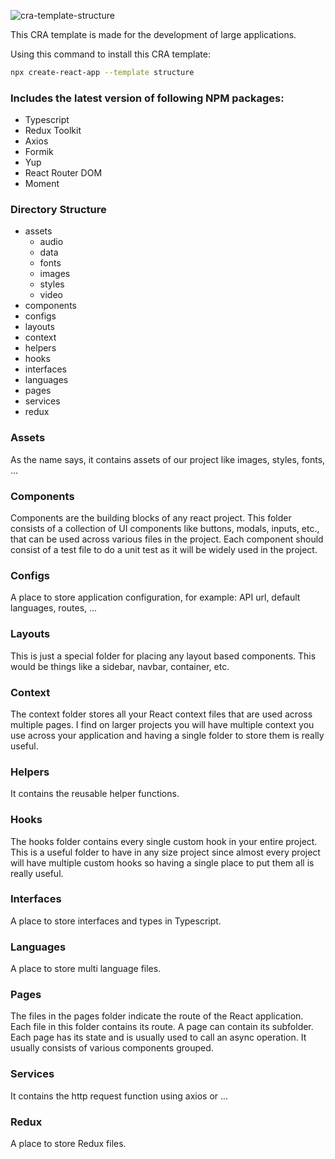 ![cra-template-structure](https://socialify.git.ci/mr-farshad-r/cra-template-structure/image?description=1&descriptionEditable=You%20can%20using%20this%20CRA%20template%20right%20now!&font=KoHo&issues=1&language=1&name=1&owner=1&pattern=Solid&pulls=1&stargazers=1&theme=Dark)

This CRA template is made for the development of large applications.

Using this command to install this CRA template:

```bash
npx create-react-app --template structure
```

### Includes the latest version of following NPM packages:
- Typescript
- Redux Toolkit
- Axios
- Formik
- Yup
- React Router DOM
- Moment

### Directory Structure

- assets
  - audio
  - data
  - fonts
  - images
  - styles
  - video
- components
- configs
- layouts
- context
- helpers
- hooks
- interfaces
- languages
- pages
- services
- redux

### Assets
As the name says, it contains assets of our project like images, styles, fonts, ...

### Components
Components are the building blocks of any react project. This folder consists of a collection of UI components like buttons, modals, inputs, etc., that can be used across various files in the project. Each component should consist of a test file to do a unit test as it will be widely used in the project.

### Configs 
A place to store application configuration, for example: API url, default languages, routes, ...

### Layouts 
This is just a special folder for placing any layout based components. This would be things like a sidebar, navbar, container, etc.

### Context
The context folder stores all your React context files that are used across multiple pages. I find on larger projects you will have multiple context you use across your application and having a single folder to store them is really useful.

### Helpers
It contains the reusable helper functions.

### Hooks
The hooks folder contains every single custom hook in your entire project. This is a useful folder to have in any size project since almost every project will have multiple custom hooks so having a single place to put them all is really useful.

### Interfaces
A place to store interfaces and types in Typescript.

### Languages
A place to store multi language files. 

### Pages
The files in the pages folder indicate the route of the React application. Each file in this folder contains its route. A page can contain its subfolder. Each page has its state and is usually used to call an async operation. It usually consists of various components grouped.

### Services
It contains the http request function using axios or ...

### Redux
A place to store Redux files.
